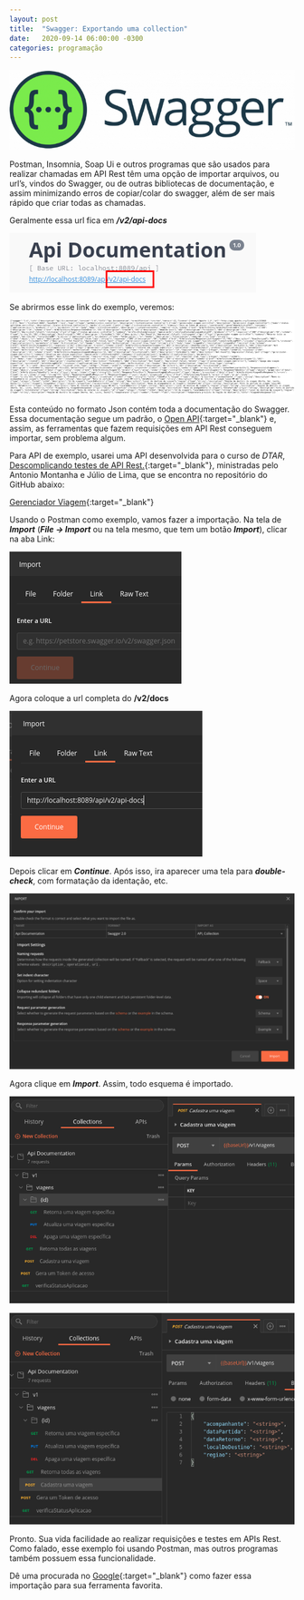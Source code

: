 ```yaml
---
layout: post
title:  "Swagger: Exportando uma collection"
date:   2020-09-14 06:00:00 -0300
categories: programação
---
```


![Logo do swagger: círculo verde, com três pontos entre chaves { }. Depois está escrito Swagger.](/images/2020-09-14/01.png)

Postman, Insomnia, Soap Ui e outros programas que são usados para realizar chamadas em API Rest têm uma opção de importar arquivos, ou url’s, vindos do Swagger, ou de outras bibliotecas de documentação, e assim minimizando erros de copiar/colar do swagger, além de ser mais rápido que criar todas as chamadas.

Geralmente essa url fica em ***/v2/api-docs***

![Print do título da tela do swagger, com destaque em /v2/api-docs](/images/2020-09-14/02.png)

Se abrirmos esse link do exemplo, veremos:

![Conteúdo da página /v3/api-docs](/images/2020-09-14/03.png)

Esta conteúdo no formato Json contém toda a documentação do Swagger. Essa documentação segue um padrão, o [Open API](https://www.openapis.org/ "Open API"){:target="_blank"} e, assim, as ferramentas que fazem requisições em API Rest conseguem importar, sem problema algum.

Para API de exemplo, usarei uma API desenvolvida para o curso de *DTAR*, [Descomplicando testes de API Rest.](https://hotmart.com/product/descomplicando-testes-de-api-rest "Descomplicando testes de API Rest."){:target="_blank"}, ministradas pelo Antonio Montanha e Júlio de Lima, que se encontra no repositório do GitHub abaixo:

[Gerenciador Viagem](https://github.com/AntonioMontanha/gerenciador-viagens "Gerenciador Viagem"){:target="_blank"}

Usando o Postman como exemplo, vamos fazer a importação.
Na tela de ***Import*** (***File -> Import*** ou na tela mesmo, que tem um botão ***Import***), clicar na aba Link:

![Tela de import do Postman, na aba link](/images/2020-09-14/04.png)

Agora coloque a url completa do **/v2/docs**

![Tela de import com a url do /v2/api-docs](/images/2020-09-14/05.png)

Depois clicar em ***Continue***. Após isso, ira aparecer uma tela para ***double-check***, com formatação da identação, etc.

![tela após clicar em Continue, para double-check](/images/2020-09-14/06.png)

Agora clique em ***Import***. Assim, todo esquema é importado.

![Tela do postman com a collection importada](/images/2020-09-14/07.png)

![Um post da collection aberta no postman](/images/2020-09-14/08.png)

Pronto. Sua vida facilidade ao realizar requisições e testes em APIs Rest.
Como falado, esse exemplo foi usando Postman, mas outros programas também possuem essa funcionalidade. 

Dê uma procurada no [Google](https://wwww.google.com.br "Google"){:target="_blank"} como fazer essa importação para sua ferramenta favorita.